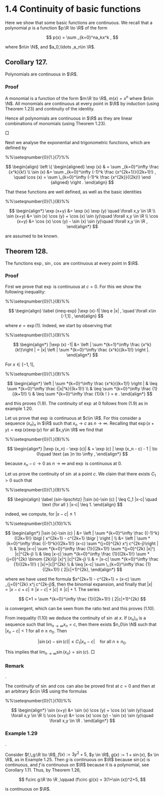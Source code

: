 # 1.4 Continuity of basic functions

Here we show that some basic functions are continuous. We recall that a polynomial $p$ is a function $p:\R \to \R$ of the form

$$
p(x) = \sum _{k=0}^na_kx^k ,
$$

where $n\in \N$, and $a_0,\ldots ,a_n\in \R$.

## Corollary 127.

Polynomials are continuous in $\R$.

### Proof

A monomial is a function of the form $m:\R \to \R$, $m(x) = x^n$ where $n\in \N$. All monomials are continuous at every point in $\R$ by induction (using Theorem 1.23) and continuity of the identity.

Hence all polynomials are continuous in $\R$ as they are linear combinations of monomials (using Theorem 1.23).

□

Next we analyse the exponential and trigonometric functions, which are defined by

%%\seteqnumber{0}{1.}{7}%%

$$
\begin{align}
\left \{
\begin{aligned} \exp (x) & = \sum _{k=0}^\infty \frac {x^k}{k!} \\ \sin (x) &= \sum _{k=0}^\infty (-1)^k \frac {x^{2k+1}}{(2k+1)!} , \quad \cos (x) = \sum \_{k=0}^\infty (-1)^k \frac {x^{2k}}{(2k)!} \end {aligned} \right . \end{align}
$$

That these functions are well defined, as well as the basic identities

%%\seteqnumber{0}{1.}{8}%%

$$
\begin{align*} \exp (x+y) &= \exp (x) \exp (y) \quad \forall x,y \in \R \\ \sin (x+y) &= \sin (x) \cos (y) + \cos (x) \sin (y)\quad \forall x,y \in \R \\ \cos (x+y) &= \cos (x) \cos (y) - \sin (x) \sin (y)\quad \forall x,y \in \R , \end{align*}
$$

are assumed to be known.

## Theorem 128.

The functions $\exp$, $\sin$, $\cos$ are continuous at every point in $\R$.

### Proof

First we prove that $\exp$ is continuous at $c=0$. For this we show the following inequality:

%%\seteqnumber{0}{1.}{8}%%

$$
\begin{align} \label {ineq-exp} |\exp (x)-1| \leq e |x| , \quad \forall x\in [-1,1] , \end{align}
$$

where $e = \exp (1)$. Indeed, we start by observing that

%%\seteqnumber{0}{1.}{9}%%

$$
\begin{align*} |\exp (x) -1| &= \left | \sum *{k=1}^\infty \frac {x^k}{k!}\right | = |x| \left | \sum *{k=0}^\infty \frac {x^k}{(k+1)!} \right |. \end{align*}
$$

For $x\in [-1,1]$,

%%\seteqnumber{0}{1.}{9}%%

$$
\begin{align*} \left | \sum *{k=0}^\infty \frac {x^k}{(k+1)!} \right | & \leq \sum *{k=0}^\infty \frac {|x|^k}{(k+1)!} \\ & \leq \sum *{k=0}^\infty \frac {1}{(k+1)!} \\ & \leq \sum *{k=0}^\infty \frac {1}{k ! } = e . \end{align*}
$$

and this proves (1.9). The continuity of $\exp$ at $0$ follows from (1.9) as in example 1.20.

Let us prove that $\exp$ is continuous at $c\in \R$. For this consider a sequence $(x_n)_n$ in $\R$ such that $x_n\to c$ as $n\to \infty$. Recalling that $\exp (x+y) = \exp (x) \exp (y)$ for all $x,y\in \R$ we find that

%%\seteqnumber{0}{1.}{9}%%

$$
\begin{align*} |\exp (x_n) - \exp (c)| & = \exp (c) | \exp (x_n - c) - 1 | \to 0\quad \text {as }n \to \infty , \end{align*}
$$

because $x_n-c\to 0$ as $n \to \infty$ and $\exp$ is continuous at 0.

Let us prove the continuity of $\sin$ at a point $c$. We claim that there exists $C_1>0$ such that

%%\seteqnumber{0}{1.}{9}%%

$$
\begin{align} \label {sin-lipschitz} |\sin (x)-\sin (c) | \leq C_1 |x-c| \quad \text {for all } |x-c| \leq 1. \end{align}
$$

indeed, we compute, for $|x-c|\leq 1$

%%\seteqnumber{0}{1.}{10}%%

$$
\begin{align*} |\sin (x)-\sin (c) | &= \left | \sum *{k=0}^\infty \frac {(-1)^k}{(2k+1)!} \bigl [ x^{2k+1} - c^{2k+1} \bigr ] \right | \\ &= \left | \sum *{k=0}^\infty \frac {(-1)^k}{(2k+1)!} (x-c) \sum *{j=0}^{2k} x^j c^{2k-j}\right | \\ & \leq |x-c| \sum *{k=0}^\infty \frac {1}{(2k+1)!} \sum *{j=0}^{2k} |x|^j |c|^{2k-j} \\ & \leq |x-c| \sum *{k=0}^\infty \frac {1}{(2k+1)!} \sum *{j=0}^{2k} \binom {2k}{j} |x|^j |c|^{2k-j} \\ & = |x-c| \sum *{k=0}^\infty \frac {1}{(2k+1)!} ( |x|+|c|)^{2k} \\ & \leq |x-c| \sum \_{k=0}^\infty \frac {1}{(2k+1)!} ( 2|c|+1)^{2k}, \end{align*}
$$

where we have used the formula $x^{2k+1} - c^{2k+1} = (x-c) \sum _{j=0}^{2k} x^j c^{2k-j}$, then the binomial expansion, and finally that $|x| = |x-c+c|\leq |x-c| +|c| \leq |c|+1$. The series

$$
C*1 = \sum *{k=0}^\infty \frac {1}{(2k+1)!} ( 2|c|+1)^{2k}
$$

is convergent, which can be seen from the ratio test and this proves (1.10).

From inequality (1.10) we deduce the continuity of $\sin$ at $x$. If $(x_n)_n$ is a sequence such that $\displaystyle \lim _{n\to \infty } x_n=c$, then there exists $n_0\in \N$ such that $|x_n-c|<1$ for all $n \geq n_0$. Then

$$
|\sin (x)-\sin (c) | \leq C_1 |x_n-c| \quad \text {for all }n \geq n_0.
$$

This implies that $\displaystyle \lim _{n\to \infty }\sin (x_n) = \sin (c)$. □

### Remark

.

The continuity of $\sin$ and $\cos$ can also be proved first at $c=0$ and then at an arbitrary $c\in \R$ using the formulas

%%\seteqnumber{0}{1.}{10}%%

$$
\begin{align*} \sin (x+y) &= \sin (x) \cos (y) + \cos (x) \sin (y)\quad \forall x,y \in \R \\ \cos (x+y) &= \cos (x) \cos (y) - \sin (x) \sin (y)\quad \forall x,y \in \R . \end{align*}
$$

### Example 1.29

.

Consider $f,\,g:\R \to \R$, $f(x):=3y^2+5$, $y \in \R$, $g(x):=1+\sin (x)$, $x \in \R$, as in Example 1.25. Then $g$ is continuous on $\R$ because $\sin (x)$ is continuous, and $f$ is continuous on $\R$ because it is a polynomial, see Corollary 1.11. Thus, by Theorem 1.26,

$$
f\circ g:\R \to \R ,\qquad (f\circ g)(x) = 3(1+\sin (x))^2+5,
$$

is continuous on $\R$.

$$
$$
